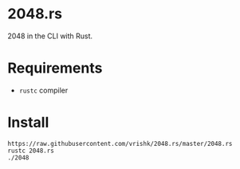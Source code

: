 # 2048.rs

2048 in the CLI with Rust. 

# Requirements
- `rustc` compiler

# Install
```
https://raw.githubusercontent.com/vrishk/2048.rs/master/2048.rs
rustc 2048.rs
./2048
```

